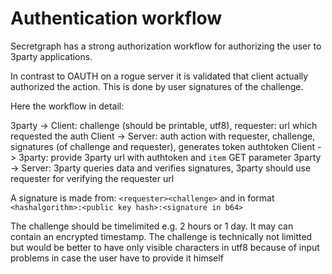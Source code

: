 # Authentication workflow

Secretgraph has a strong authorization workflow for authorizing the user to 3party applications.

In contrast to OAUTH on a rogue server it is validated that client actually authorized the action.
This is done by user signatures of the challenge.

Here the workflow in detail:

3party -> Client: challenge (should be printable, utf8), requester: url which requested the auth
Client -> Server: auth action with requester, challenge, signatures (of challenge and requester), generates token authtoken
Client -> 3party: provide 3party url with authtoken and `item` GET parameter
3party -> Server: 3party queries data and verifies signatures, 3party should use requester for verifying the requester url

A signature is made from: `<requester><challenge>` and in format `<hashalgorithm>:<public key hash>:<signature in b64>`

The challenge should be timelimited e.g. 2 hours or 1 day. It may can contain an encrypted timestamp.
The challenge is technically not limitted but would be better to have only visible characters in utf8 because of input problems in case the user have to provide it himself
